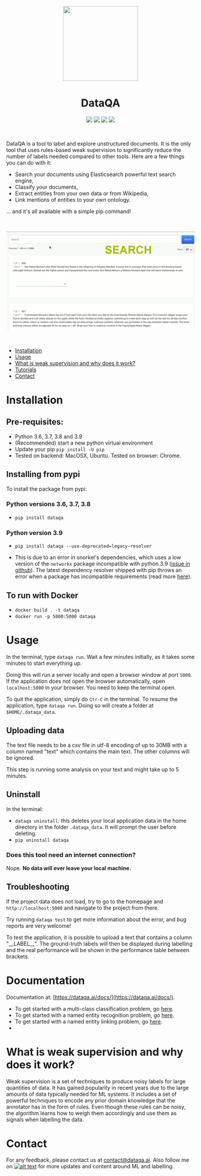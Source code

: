 <div align="center">
    <img src="dataqa-ui/public/images/protractor.png?raw=true" width="200" height="200"/>
    <h1 align="center">DataQA</h1>
</div>

<div align="center">
    <img src="https://img.shields.io/pypi/pyversions/dataqa"/>
    <img src="https://img.shields.io/github/license/dataqa/dataqa?color=success"/>
    <img src="https://img.shields.io/pypi/v/dataqa.svg?label=PyPI&logo=PyPI&logoColor=white&color=success"/>
    <img src="https://github.com/dataqa/dataqa/actions/workflows/github-actions.yml/badge.svg?&color=success"/>
</div>

&nbsp;

DataQA is a tool to label and explore unstructured documents. It is the only tool that uses rules-based weak supervision to significantly reduce the number of labels needed compared to other tools. Here are a few things you can do with it:
- Search your documents using Elasticsearch powerful text search engine,
- Classify your documents,
- Extract entities from your own data or from Wikipedia,
- Link mentions of entities to your own ontology.

... and it's all available with a simple pip command!

&nbsp;

<div align="center">
    <img src="github_images/merged.gif" width="800" align="center"/>
</div>

&nbsp;

* [Installation](#installation)
* [Usage](#usage)
* [What is weak supervision and why does it work?](#what-is-weak-supervision-and-why-does-it-work?)
* [Tutorials](#documentation)
* [Contact](#contact)

# Installation

## Pre-requisites:

* Python 3.6, 3.7, 3.8 and 3.9
* (Recommended) start a new python virtual environment
* Update your pip `pip install -U pip`
* Tested on backend: MacOSX, Ubuntu. Tested on browser: Chrome.

## Installing from pypi

To install the package from pypi:

### Python versions 3.6, 3.7, 3.8

* `pip install dataqa`

### Python version 3.9

* `pip install dataqa --use-deprecated=legacy-resolver`

* This is due to an error in snorkel's dependencies, which uses a low version of the `networkx` package incompatible with python 3.9 ([issue in github](https://github.com/snorkel-team/snorkel/issues/1667)). The latest dependency resolver shipped with pip throws an error when a package has incompatible requirements (read more [here](https://pip.pypa.io/en/latest/user_guide/#changes-to-the-pip-dependency-resolver-in-20-3-2020)).

## To run with Docker

* `docker build . -t dataqa`
* `docker run -p 5000:5000 dataqa`

# Usage

In the terminal, type `dataqa run`. Wait a few minutes initially, as it takes some minutes to start everything up.

Doing this will run a server locally and open a browser window at port `5000`. If the application does not open the browser automatically, open `localhost:5000` in your browser. You need to keep the terminal open.

To quit the application, simply do `Ctr-C` in the terminal. To resume the application, type `dataqa run`. Doing so will create a folder at `$HOME/.dataqa_data`.

## Uploading data

The text file needs to be a csv file in utf-8 encoding of up to 30MB with a column named "text" which contains the main text. The other columns will be ignored.

This step is running some analysis on your text and might take up to 5 minutes.

## Uninstall

In the terminal:

* `dataqa uninstall`: this deletes your local application data in the home directory in the folder `.dataqa_data`. It will prompt the user before deleting.
* `pip uninstall dataqa` 

### Does this tool need an internet connection?

Nope. **No data will ever leave your local machine.**

## Troubleshooting

If the project data does not load, try to go to the homepage and `http://localhost:5000` and navigate to the project from there.

Try running `dataqa test` to get more information about the error, and bug reports are very welcome!

To test the application, it is possible to upload a text that contains a column "\_\_LABEL\_\_". The ground-truth labels will then be displayed during labelling and the real performance will be shown in the performance table between brackets.

# Documentation

Documentation at: [https://dataqa.ai/docs/](https://dataqa.ai/docs/).

* To get started with a multi-class classification problem, go [here](https://dataqa.ai/docs/latest/tutorials/ecomm_product_categories/classification_product_categories/).
* To get started with a named entity recognition problem, go [here](https://dataqa.ai/docs/latest/tutorials/medical_side_effects/ner_medical/).
* To get started with a named entity linking problem, go [here](https://dataqa.ai/docs/latest/tutorials/medical_entity_disambiguation/ned_side_effects/).
* 
# What is weak supervision and why does it work?

Weak supervision is a set of techniques to produce noisy labels for large quantities of data. It has gained popularity in recent years due to the large amounts of data typically needed for ML systems. It includes a set of powerful techniques to encode any prior domain knowledge that the annotator has in the form of rules. Even though these rules can be noisy, the algorithm learns how to weigh them accordingly and use them as signals when labelling the data.

# Contact

For any feedback, please contact us at contact@dataqa.ai. Also follow me on [![alt text][1.1]][1] for more updates and content around ML and labelling.

[1.1]: https://i.imgur.com/wWzX9uB.png 
[1]: https://www.twitter.com/DataqaAi
